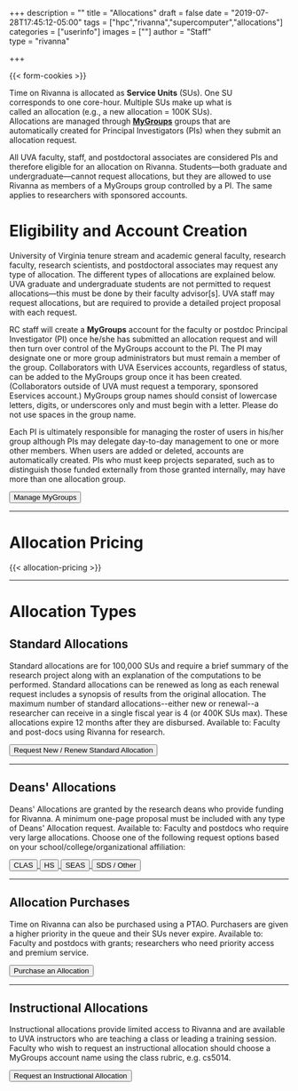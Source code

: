 +++
description = ""
title = "Allocations"
draft = false
date = "2019-07-28T17:45:12-05:00"
tags = ["hpc","rivanna","supercomputer","allocations"]
categories = ["userinfo"]
images = [""]
author = "Staff"  
type = "rivanna"

+++

{{< form-cookies >}}

<script>
var user_token = getCookie("__user_token");
</script>

<div class="bd-callout bd-callout-warning">
<div style="float:right;margin:2rem;"><i class="fas fa-user-clock fa-5x" aria-hidden="true"></i></div>
<p>Time on Rivanna is allocated as <b>Service Units</b> (SUs). One SU corresponds to one core-hour. Multiple SUs make up what is called an allocation (e.g., a new allocation = 100K SUs). Allocations are managed through <a href="https://mygroups.virginia.edu/" target="_new" style="font-weight:bold;">MyGroups</a> groups that are automatically created for Principal Investigators (PIs) when they submit an allocation request. </p>
<p>All UVA faculty, staff, and postdoctoral associates are considered PIs and therefore eligible for an allocation on Rivanna. Students—both graduate and undergraduate—cannot request allocations, but they are allowed to use Rivanna as members of a MyGroups group controlled by a PI. The same applies to researchers with sponsored accounts.</p>
</div>

# Eligibility and Account Creation

University of Virginia tenure stream and academic general faculty, research faculty, research scientists, and postdoctoral associates may request any type of allocation. The different types of allocations are explained below. UVA graduate and undergraduate students are not permitted to request allocations—this must be done by their faculty advisor[s]. UVA staff may request allocations, but are required to provide a detailed project proposal with each request.

RC staff will create a **MyGroups** account for the faculty or postdoc Principal Investigator (PI) once he/she has submitted an allocation request and will then turn over control of the MyGroups account to the PI. The PI may designate one or more group administrators but must remain a member of the group. Collaborators with UVA Eservices accounts, regardless of status, can be added to the MyGroups group once it has been created. (Collaborators outside of UVA must request a temporary, sponsored Eservices account.) MyGroups group names should consist of lowercase letters, digits, or underscores only and must begin with a letter. Please do not use spaces in the group name.

Each PI is ultimately responsible for managing the roster of users in his/her group although PIs may delegate day-to-day management to one or more other members. When users are added or deleted, accounts are automatically created. PIs who must keep projects separated, such as to distinguish those funded externally from those granted internally, may have more than one allocation group. 

[<button class="btn btn-warning">Manage MyGroups</button>](https://mygroups.virginia.edu/)

- - -

# Allocation Pricing

{{< allocation-pricing >}}

- - -

# Allocation Types

## Standard Allocations
Standard allocations are for 100,000 SUs and require a brief summary of the research project along with an explanation of the computations to be performed. Standard allocations can be renewed as long as each renewal request includes a synopsis of results from the original allocation. The maximum number of standard allocations--either new or renewal--a researcher can receive in a single fiscal year is 4 (or 400K SUs max). These allocations expire 12 months after they are disbursed. Available to: Faculty and post-docs using Rivanna for research.

<a href="#" onClick="location.href='https://auth.uvasomrc.io/site/allocation-standard.php?user_token=' + user_token">
<button class="btn btn-primary">Request New / Renew Standard Allocation</button></a>

- - -

## Deans' Allocations
Deans' Allocations are granted by the research deans who provide funding for Rivanna. A minimum one-page proposal must be included with any type of Deans' Allocation request. Available to: Faculty and postdocs who require very large allocations. Choose one of the following request options based on your school/college/organizational affiliation:

<a href="#" onClick="location.href='https://auth.uvasomrc.io/site/allocation-dean.php?sponsor=cas&user_token=' + user_token">
  <button class="btn btn-primary">CLAS</button>
</a>
<a href="#" onClick="location.href='https://auth.uvasomrc.io/site/allocation-dean.php?sponsor=hs&user_token=' + user_token">
  <button class="btn btn-primary">HS</button>
</a>
<a href="#" onClick="location.href='https://auth.uvasomrc.io/site/allocation-dean.php?sponsor=seas&user_token=' + user_token">
  <button class="btn btn-primary">SEAS</button>
</a>
<a href="#" onClick="location.href='https://auth.uvasomrc.io/site/allocation-dean.php?sponsor=dsi&user_token=' + user_token">
  <button class="btn btn-primary">SDS / Other</button>
</a>

- - -

## Allocation Purchases
Time on Rivanna can also be purchased using a PTAO. Purchasers are given a higher priority in the queue and their SUs never expire. Available to: Faculty and postdocs with grants; researchers who need priority access and premium service.

<a href="#" onClick="location.href='https://auth.uvasomrc.io/site/allocation-purchase.php?user_token=' + user_token">
  <button class="btn btn-primary">Purchase an Allocation</button>
</a>

- - -

## Instructional Allocations
Instructional allocations provide limited access to Rivanna and are available to UVA instructors who are teaching a class or leading a training session. Faculty who wish to request an instructional allocation should choose a MyGroups account name using the class rubric, e.g. cs5014.

<a href="#" onClick="location.href='https://auth.uvasomrc.io/site/allocation-instructional.php?user_token=' + user_token">
  <button class="btn btn-primary">Request an Instructional Allocation</button>
</a>
